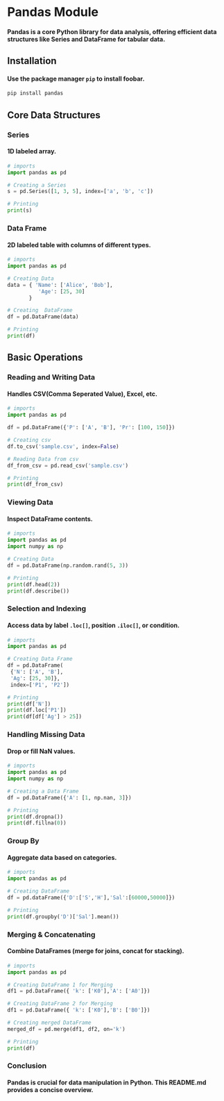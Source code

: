 # Pandas Module

#### Pandas is a core Python library for data analysis, offering efficient data structures like Series and DataFrame for tabular data.

## Installation

#### Use the package manager `pip`  to install foobar.

```bash
pip install pandas
```

## Core Data Structures

### Series
#### 1D labeled array.

```python
# imports
import pandas as pd

# Creating a Series
s = pd.Series([1, 3, 5], index=['a', 'b', 'c'])

# Printing
print(s)
```

### Data Frame
#### 2D labeled table with columns of different types.

```python
# imports
import pandas as pd

# Creating Data
data = { 'Name': ['Alice', 'Bob'], 
          'Age': [25, 30]
       }

# Creating  DataFrame 
df = pd.DataFrame(data)

# Printing
print(df)
```

## Basic Operations

### Reading and Writing Data
#### Handles CSV(Comma Seperated Value), Excel, etc.

```python
# imports
import pandas as pd

df = pd.DataFrame({'P': ['A', 'B'], 'Pr': [100, 150]})

# Creating csv 
df.to_csv('sample.csv', index=False)

# Reading Data from csv
df_from_csv = pd.read_csv('sample.csv')

# Printing
print(df_from_csv)
 ```

### Viewing Data
#### Inspect DataFrame contents.

```python
# imports
import pandas as pd
import numpy as np

# Creating Data
df = pd.DataFrame(np.random.rand(5, 3))

# Printing 
print(df.head(2))
print(df.describe())
```

### Selection and Indexing
#### Access data by label `.loc[]`, position `.iloc[]`, or condition.

``` python
# imports 
import pandas as pd

# Creating Data Frame
df = pd.DataFrame(
 {'N': ['A', 'B'],
 'Ag': [25, 30]},
 index=['P1', 'P2'])

# Printing
print(df['N'])
print(df.loc['P1'])
print(df[df['Ag'] > 25])
```

### Handling Missing Data
#### Drop or fill NaN values.

```python
# imports 
import pandas as pd
import numpy as np

# Creating a Data Frame
df = pd.DataFrame({'A': [1, np.nan, 3]})

# Printing 
print(df.dropna())
print(df.fillna(0))
```

### Group By
#### Aggregate data based on categories.

```python
# imports
import pandas as pd 

# Creating DataFrame
df = pd.dataFrame({'D':['S','H'],'Sal':[60000,50000]})

# Printing
print(df.groupby('D')['Sal'].mean())
```


### Merging & Concatenating
#### Combine DataFrames (merge for joins, concat for stacking).

```python
# imports
import pandas as pd

# Creating DataFrame 1 for Merging
df1 = pd.DataFrame({ 'k': ['K0'],'A': ['A0']})

# Creating DataFrame 2 for Merging
df1 = pd.DataFrame({ 'k': ['K0'],'B': ['B0']})

# Creating merged DataFrame
merged_df = pd.merge(df1, df2, on='k')

# Printing
print(df)
```

### Conclusion
#### Pandas is crucial for data manipulation in Python. This README.md provides a concise overview.
